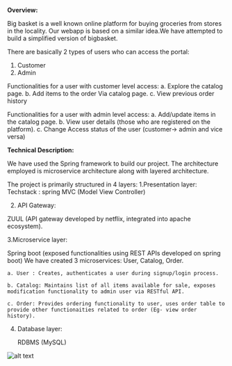 **Overview:**


Big basket is a well known online platform for buying groceries from stores in the locality. Our webapp is based on a similar idea.We have attempted to build a simplified version of bigbasket.

There are basically 2 types of users who can access the portal:
1. Customer
2. Admin

Functionalities for a user with customer level access:
a. Explore the catalog page.
b. Add items to the order Via catalog page.
c. View previous order history

Functionalities for a user with admin level access:
a. Add/update items in the catalog page.
b. View user details (those who are registered on the platform).
c. Change Access status of the user (customer-> admin and vice versa)

**Technical Description:**

We have used the Spring framework to build our project. The architecture employed is microservice architecture along with layered architecture.

The project is primarily structured in 4 layers:
1.Presentation layer:
  Techstack : spring MVC (Model View Controller)


2. API Gateway:

  ZUUL (API gateway developed by netflix, integrated into apache ecosystem).


3.Microservice layer:

  Spring boot (exposed functionalities using REST APIs developed on spring boot)
  We have created 3 microservices: User, Catalog, Order.
  
    a. User : Creates, authenticates a user during signup/login process.
    
    b. Catalog: Maintains list of all items available for sale, exposes modification functionality to admin user via RESTful API.
    
    c. Order: Provides ordering functionality to user, uses order table to provide other functionaities related to order (Eg- view order history).
    
4. Database layer: 

      RDBMS (MySQL)
      
![alt text](https://github.com/swapnilsaxena11/myBigBasket/blob/master/images/homePage.png)
